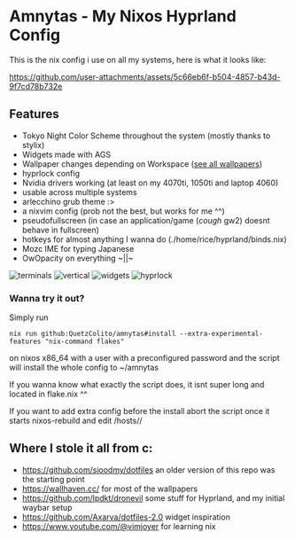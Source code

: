 # Amnytas - My Nixos Hyprland Config

This is the nix config i use on all my systems, here is what it looks like:

https://github.com/user-attachments/assets/5c66eb6f-b504-4857-b43d-9f7cd78b732e

## Features

- Tokyo Night Color Scheme throughout the system (mostly thanks to stylix)
- Widgets made with AGS
- Wallpaper changes depending on Workspace ([see all wallpapers](https://github.com/QuetzColito/amnytas/blob/main/wallpaper/README.md))
- hyprlock config
- Nvidia drivers working (at least on my 4070ti, 1050ti and laptop 4060)
- usable across multiple systems
- arlecchino grub theme :>
- a nixvim config (prob not the best, but works for me ^^)
- pseudofullscreen (in case an application/game (*cough* gw2) doesnt behave in fullscreen)
- hotkeys for almost anything I wanna do (./home/rice/hyprland/binds.nix)
- Mozc IME for typing Japanese
- OwOpacity on everything \~||\~

![terminals](https://github.com/user-attachments/assets/8b9d94f7-7e7e-4f88-ada8-b2c8fc611fbf)
![vertical](https://github.com/user-attachments/assets/2b57bbb9-255b-442c-b996-e7422113d8c2)
![widgets](https://github.com/user-attachments/assets/9e0dfd5d-2eac-4289-b706-95ee646afab9)
![hyprlock](https://github.com/user-attachments/assets/c9a1f143-9709-49ff-934a-4d05e1c5642a)

### Wanna try it out?

Simply run

```
nix run github:QuetzColito/amnytas#install --extra-experimental-features "nix-command flakes"
```

on nixos x86_64 with a user with a preconfigured password and the script will install the whole config to ~/amnytas

If you wanna know what exactly the script does, it isnt super long and located in flake.nix ^^

If you want to add extra config before the install abort the script once it starts nixos-rebuild and edit /hosts/<yourhost>/

## Where I stole it all from c:

- https://github.com/sioodmy/dotfiles an older version of this repo was the starting point
- https://wallhaven.cc/ for most of the wallpapers
- https://github.com/lpdkt/dronevil some stuff for Hyprland, and my initial waybar setup
- https://github.com/Axarva/dotfiles-2.0 widget inspiration
- https://www.youtube.com/@vimjoyer for learning nix
